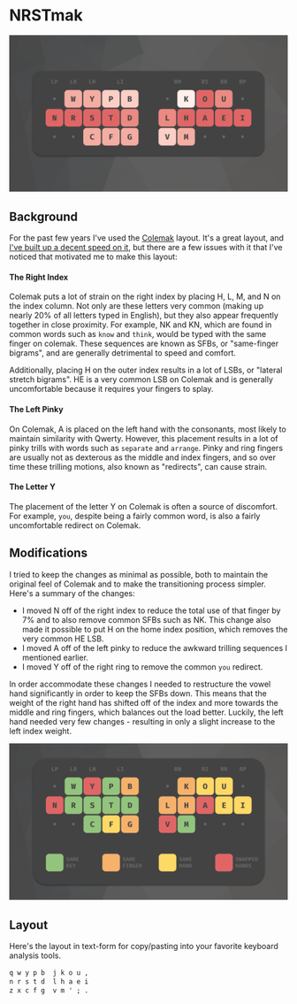# NRSTmak
![changes.png](nrstmak.svg)

## Background
For the past few years I've used the [Colemak](https://colemak.com/) layout. It's a great layout, and [I've built up a decent speed on it](https://www.youtube.com/watch?v=rECAwQ8GrgM), but there are a few issues with it that I've noticed that motivated me to make this layout:

#### The Right Index
Colemak puts a lot of strain on the right index by placing H, L, M, and N on the index column. Not only are these letters very common (making up nearly 20% of all letters typed in English), but they also appear frequently together in close proximity. For example, NK and KN, which are found in common words such as `know` and `think`, would be typed with the same finger on colemak. These sequences are known as SFBs, or "same-finger bigrams", and are generally detrimental to speed and comfort.

Additionally, placing H on the outer index results in a lot of LSBs, or "lateral stretch bigrams". HE is a very common LSB on Colemak and is generally uncomfortable because it requires your fingers to splay.

#### The Left Pinky
On Colemak, A is placed on the left hand with the consonants, most likely to maintain similarity with Qwerty. However, this placement results in a lot of pinky trills with words such as `separate` and `arrange`. Pinky and ring fingers are usually not as dexterous as the middle and index fingers, and so over time these trilling motions, also known as "redirects", can cause strain.

#### The Letter Y
The placement of the letter Y on Colemak is often a source of discomfort. For example, `you`, despite being a fairly common word, is also a fairly uncomfortable redirect on Colemak. 

## Modifications
I tried to keep the changes as minimal as possible, both to maintain the original feel of Colemak and to make the transitioning process simpler. Here's a summary of the changes:

- I moved N off of the right index to reduce the total use of that finger by 7% and to also remove common SFBs such as NK. This change also made it possible to put H on the home index position, which removes the very common HE LSB. 
- I moved A off of the left pinky to reduce the awkward trilling sequences I mentioned earlier.
- I moved Y off of the right ring to remove the common `you` redirect.

In order accommodate these changes I needed to restructure the vowel hand significantly in order to keep the SFBs down. This means that the weight of the right hand has shifted off of the index and more towards the middle and ring fingers, which balances out the load better. Luckily, the left hand needed very few changes - resulting in only a slight increase to the left index weight. 

![changes.svg](changes.svg)

## Layout
Here's the layout in text-form for copy/pasting into your favorite keyboard analysis tools.
```
q w y p b  j k o u ,
n r s t d  l h a e i
z x c f g  v m ' ; .
```
